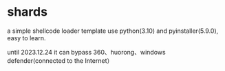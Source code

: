 # shards
a simple shellcode loader template use python(3.10) and pyinstaller(5.9.0), easy to learn.

until 2023.12.24 it can bypass 360、huorong、windows defender(connected to the Internet）
